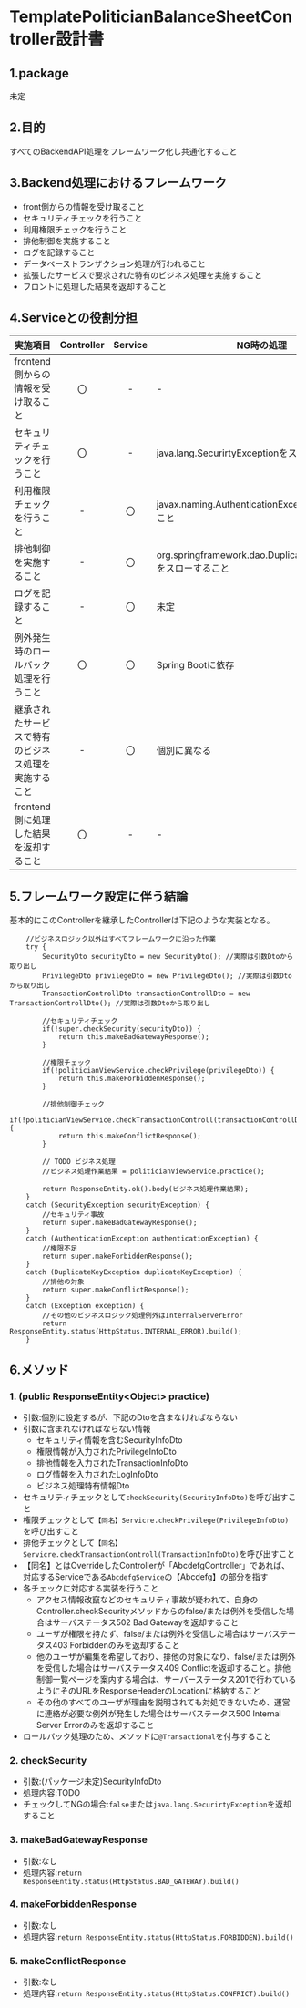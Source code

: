 ﻿# TemplatePoliticianBalanceSheetController設計書

## 1.package

未定

## 2.目的

すべてのBackendAPI処理をフレームワーク化し共通化すること

## 3.Backend処理におけるフレームワーク

- front側からの情報を受け取ること
- セキュリティチェックを行うこと
- 利用権限チェックを行うこと
- 排他制御を実施すること
- ログを記録すること
- データベーストランザクション処理が行われること
- 拡張したサービスで要求された特有のビジネス処理を実施すること
- フロントに処理した結果を返却すること

## 4.Serviceとの役割分担

|                       実施項目                       | Controller | Service |                          NG時の処理                           |
| ---------------------------------------------------- | :--------: | :-----: | ------------------------------------------------------------- |
| frontend側からの情報を受け取ること                   |     〇     |    -    | -                                                             |
| セキュリティチェックを行うこと                       |     〇     |    -    | java.lang.SecurirtyExceptionをスローすること                  |
| 利用権限チェックを行うこと                           |     -      |   〇    | javax.naming.AuthenticationExceptionスローすること            |
| 排他制御を実施すること                               |     -      |   〇    | org.springframework.dao.DuplicateKeyExceptionをスローすること |
| ログを記録すること                                   |     -      |   〇    | 未定                                                          |
| 例外発生時のロールバック処理を行うこと                       |     〇     |    〇    | Spring Bootに依存                  |
| 継承されたサービスで特有のビジネス処理を実施すること |     -      |   〇    | 個別に異なる                                                  |
| frontend側に処理した結果を返却すること               |     〇     |    -    | -                                                             |

## 5.フレームワーク設定に伴う結論

基本的にこのControllerを継承したControllerは下記のような実装となる。

        //ビジネスロジック以外はすべてフレームワークに沿った作業
        try {
            SecurityDto securityDto = new SecurityDto(); //実際は引数Dtoから取り出し
            PrivilegeDto privilegeDto = new PrivilegeDto(); //実際は引数Dtoから取り出し
            TransactionControllDto transactionControllDto = new TransactionControllDto(); //実際は引数Dtoから取り出し
            
            //セキュリティチェック
            if(!super.checkSecurity(securityDto)) {
                return this.makeBadGatewayResponse();
            }

            //権限チェック
            if(!politicianViewService.checkPrivilege(privilegeDto)) {
                return this.makeForbiddenResponse();
            }

            //排他制御チェック
            if(!politicianViewService.checkTransactionControll(transactionControllDto)) {
                return this.makeConflictResponse();
            }
            
            // TODO ビジネス処理
            //ビジネス処理作業結果 = politicianViewService.practice();
            
            return ResponseEntity.ok().body(ビジネス処理作業結果);
        }
        catch (SecurityException securityException) {
            //セキュリティ事故
            return super.makeBadGatewayResponse();
        }
        catch (AuthenticationException authenticationException) {
            //権限不足
            return super.makeForbiddenResponse();
        }
        catch (DuplicateKeyException duplicateKeyException) {
            //排他の対象
            return super.makeConflictResponse();
        }
        catch (Exception exception) {
            //その他のビジネスロジック処理例外はInternalServerError
            return ResponseEntity.status(HttpStatus.INTERNAL_ERROR).build();
        }

## 6.メソッド

### 1. (public ResponseEntity\<Object\> practice)

- 引数:個別に設定するが、下記のDtoを含まなければならない
- 引数に含まれなければならない情報
  - セキュリティ情報を含むSecurityInfoDto
  - 権限情報が入力されたPrivilegeInfoDto
  - 排他情報を入力されたTransactionInfoDto
  - ログ情報を入力されたLogInfoDto
  - ビジネス処理特有情報Dto
- セキュリティチェックとして`checkSecurity(SecurityInfoDto)`を呼び出すこと
- 権限チェックとして`【同名】Servicre.checkPrivilege(PrivilegeInfoDto)`を呼び出すこと
- 排他チェックとして`【同名】Servicre.checkTransactionControll(TransactionInfoDto)`を呼び出すこと
- 【同名】とはOverrideしたControllerが「AbcdefgController」であれば、対応するServiceである`AbcdefgService`の【Abcdefg】の部分を指す
- 各チェックに対応する実装を行うこと
  - アクセス情報改竄などのセキュリティ事故が疑われて、自身のController.checkSecurityメソッドからのfalse/または例外を受信した場合はサーバステータス502 Bad Gatewayを返却すること
  - ユーザが権限を持たず、false/または例外を受信した場合はサーバステータス403 Forbiddenのみを返却すること
  - 他のユーザが編集を希望しており、排他の対象になり、false/または例外を受信した場合はサーバステータス409 Conflictを返却すること。排他制御一覧ページを案内する場合は、サーバーステータス201で行わているようにそのURLをResponseHeaderのLocationに格納すること
  - その他のすべてのユーザが理由を説明されても対処できないため、運営に連絡が必要な例外が発生した場合はサーバステータス500 Internal Server Errorのみを返却すること
- ロールバック処理のため、メソッドに`@Transactional`を付与すること

### 2. checkSecurity

- 引数:(パッケージ未定)SecurityInfoDto
- 処理内容:TODO
- チェックしてNGの場合:`false`または`java.lang.SecurirtyException`を返却すること

### 3. makeBadGatewayResponse

- 引数:なし
- 処理内容:`return ResponseEntity.status(HttpStatus.BAD_GATEWAY).build()`

### 4. makeForbiddenResponse

- 引数:なし
- 処理内容:`return ResponseEntity.status(HttpStatus.FORBIDDEN).build()`

### 5. makeConflictResponse

- 引数:なし
- 処理内容:`return ResponseEntity.status(HttpStatus.CONFRICT).build()`
